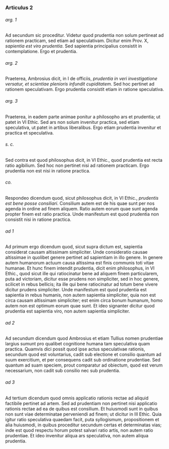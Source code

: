 ### Articulus 2

###### arg. 1
Ad secundum sic proceditur. Videtur quod prudentia non solum pertineat ad rationem practicam, sed etiam ad speculativam. Dicitur enim Prov. X, *sapientia est viro prudentia*. Sed sapientia principalius consistit in contemplatione. Ergo et prudentia.

###### arg. 2
Praeterea, Ambrosius dicit, in I de officiis, *prudentia in veri investigatione versatur, et scientiae plenioris infundit cupiditatem*. Sed hoc pertinet ad rationem speculativam. Ergo prudentia consistit etiam in ratione speculativa.

###### arg. 3
Praeterea, in eadem parte animae ponitur a philosopho ars et prudentia; ut patet in VI Ethic. Sed ars non solum invenitur practica, sed etiam speculativa, ut patet in artibus liberalibus. Ergo etiam prudentia invenitur et practica et speculativa.

###### s. c.
Sed contra est quod philosophus dicit, in VI Ethic., quod prudentia est recta ratio agibilium. Sed hoc non pertinet nisi ad rationem practicam. Ergo prudentia non est nisi in ratione practica.

###### co.
Respondeo dicendum quod, sicut philosophus dicit, in VI Ethic., *prudentis est bene posse consiliari*. Consilium autem est de his quae sunt per nos agenda in ordine ad finem aliquem. Ratio autem eorum quae sunt agenda propter finem est ratio practica. Unde manifestum est quod prudentia non consistit nisi in ratione practica.

###### ad 1
Ad primum ergo dicendum quod, sicut supra dictum est, sapientia considerat causam altissimam simpliciter. Unde consideratio causae altissimae in quolibet genere pertinet ad sapientiam in illo genere. In genere autem humanorum actuum causa altissima est finis communis toti vitae humanae. Et hunc finem intendit prudentia, dicit enim philosophus, in VI Ethic., quod sicut ille qui ratiocinatur bene ad aliquem finem particularem, puta ad victoriam, dicitur esse prudens non simpliciter, sed in hoc genere, scilicet in rebus bellicis; ita ille qui bene ratiocinatur ad totum bene vivere dicitur prudens simpliciter. Unde manifestum est quod prudentia est sapientia in rebus humanis, non autem sapientia simpliciter, quia non est circa causam altissimam simpliciter; est enim circa bonum humanum, homo autem non est optimum eorum quae sunt. Et ideo signanter dicitur quod prudentia est sapientia viro, non autem sapientia simpliciter.

###### ad 2
Ad secundum dicendum quod Ambrosius et etiam Tullius nomen prudentiae largius sumunt pro qualibet cognitione humana tam speculativa quam practica. Quamvis dici possit quod ipse actus speculativae rationis, secundum quod est voluntarius, cadit sub electione et consilio quantum ad suum exercitium, et per consequens cadit sub ordinatione prudentiae. Sed quantum ad suam speciem, prout comparatur ad obiectum, quod est verum necessarium, non cadit sub consilio nec sub prudentia.

###### ad 3
Ad tertium dicendum quod omnis applicatio rationis rectae ad aliquid factibile pertinet ad artem. Sed ad prudentiam non pertinet nisi applicatio rationis rectae ad ea de quibus est consilium. Et huiusmodi sunt in quibus non sunt viae determinatae perveniendi ad finem; ut dicitur in III Ethic. Quia igitur ratio speculativa quaedam facit, puta syllogismum, propositionem et alia huiusmodi, in quibus proceditur secundum certas et determinatas vias; inde est quod respectu horum potest salvari ratio artis, non autem ratio prudentiae. Et ideo invenitur aliqua ars speculativa, non autem aliqua prudentia.

